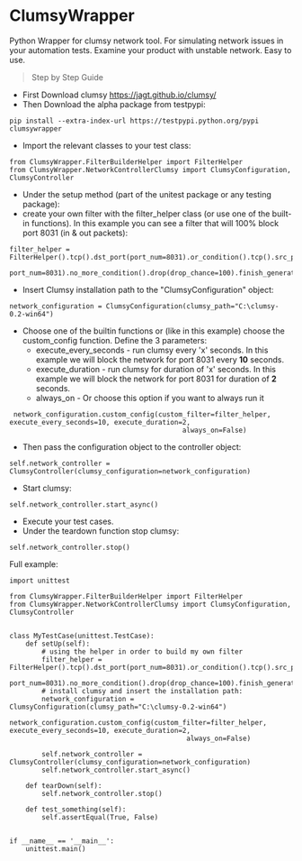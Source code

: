 # ClumsyWrapper
Python Wrapper for clumsy network tool.
For simulating network issues in your automation tests.
Examine your product with unstable network.
Easy to use.
> Step by Step Guide
- First Download clumsy https://jagt.github.io/clumsy/ 
- Then Download the alpha package from testpypi:
```
pip install --extra-index-url https://testpypi.python.org/pypi clumsywrapper
```
- Import the relevant classes to your test class:
```
from ClumsyWrapper.FilterBuilderHelper import FilterHelper
from ClumsyWrapper.NetworkControllerClumsy import ClumsyConfiguration, ClumsyController
```
- Under the setup method (part of the unitest package or any testing package):
 - create your own filter with the filter_helper class (or use one of the built-in functions). In this example you can see a filter that will 100% block port 8031 (in & out packets):
 ```
 filter_helper = FilterHelper().tcp().dst_port(port_num=8031).or_condition().tcp().src_port(
            port_num=8031).no_more_condition().drop(drop_chance=100).finish_generate_filter()
 ```
 - Insert Clumsy installation path to the "ClumsyConfiguration" object:
 ```
 network_configuration = ClumsyConfiguration(clumsy_path="C:\clumsy-0.2-win64")
 ```
 - Choose one of the builtin functions or (like in this example) choose the custom_config function. Define the 3 parameters:
    - execute_every_seconds - run clumsy every 'x' seconds. In this example we will block the network for port 8031 every **10** seconds.
    - execute_duration - run clumsy for duration of 'x' seconds. In this example we will block the network for port 8031 for duration of **2** seconds.
     - always_on - Or choose this option if you want to always run it
 ```
  network_configuration.custom_config(custom_filter=filter_helper, execute_every_seconds=10, execute_duration=2,
                                            always_on=False)
 ```
 - Then pass the configuration object to the controller object:
 ```
 self.network_controller = ClumsyController(clumsy_configuration=network_configuration)
 ```
  - Start clumsy:
 ```
 self.network_controller.start_async()
 ```
- Execute your test cases.
- Under the teardown function stop clumsy:
```
self.network_controller.stop()
```

Full example:
```
import unittest

from ClumsyWrapper.FilterBuilderHelper import FilterHelper
from ClumsyWrapper.NetworkControllerClumsy import ClumsyConfiguration, ClumsyController


class MyTestCase(unittest.TestCase):
    def setUp(self):
        # using the helper in order to build my own filter
        filter_helper = FilterHelper().tcp().dst_port(port_num=8031).or_condition().tcp().src_port(
            port_num=8031).no_more_condition().drop(drop_chance=100).finish_generate_filter()
        # install clumsy and insert the installation path:
        network_configuration = ClumsyConfiguration(clumsy_path="C:\clumsy-0.2-win64")
        network_configuration.custom_config(custom_filter=filter_helper, execute_every_seconds=10, execute_duration=2,
                                            always_on=False)

        self.network_controller = ClumsyController(clumsy_configuration=network_configuration)
        self.network_controller.start_async()

    def tearDown(self):
        self.network_controller.stop()

    def test_something(self):
        self.assertEqual(True, False)


if __name__ == '__main__':
    unittest.main()
```

